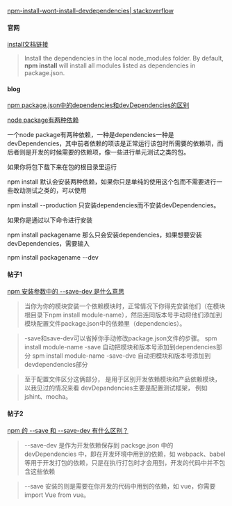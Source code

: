 [npm-install-wont-install-devdependencies| stackoverflow](https://stackoverflow.com/questions/34700610/npm-install-wont-install-devdependencies)



#### 官网
[install文档链接](https://docs.npmjs.com/cli/install)
>Install the dependencies in the local node_modules folder.
By default, **npm install**  will install all modules listed as dependencies in package.json.



#### blog 
[npm package.json中的dependencies和devDependencies的区别](https://www.cnblogs.com/jes_shaw/p/4497836.html)
  
  [node package有两种依赖](https://blog.csdn.net/jackshiny/article/details/51925574)  
  
  一个node package有两种依赖，一种是dependencies一种是devDependencies，其中前者依赖的项该是正常运行该包时所需要的依赖项，而后者则是开发的时候需要的依赖项，像一些进行单元测试之类的包。

如果你将包下载下来在包的根目录里运行

npm install 
默认会安装两种依赖，如果你只是单纯的使用这个包而不需要进行一些改动测试之类的，可以使用

npm install --production
只安装dependencies而不安装devDependencies。

如果你是通过以下命令进行安装

npm install packagename
那么只会安装dependencies，如果想要安装devDependencies，需要输入

npm install packagename --dev  

#### 帖子1
[npm 安装参数中的 --save-dev 是什么意思](https://segmentfault.com/q/1010000000403629)

>当你为你的模块安装一个依赖模块时，正常情况下你得先安装他们（在模块根目录下npm install module-name），然后连同版本号手动将他们添加到模块配置文件package.json中的依赖里（dependencies）。

> -save和save-dev可以省掉你手动修改package.json文件的步骤。
spm install module-name -save 自动把模块和版本号添加到dependencies部分
spm install module-name -save-dve 自动把模块和版本号添加到devdependencies部分

>至于配置文件区分这俩部分， 是用于区别开发依赖模块和产品依赖模块， 以我见过的情况来看 devDepandencies主要是配置测试框架， 例如jshint、mocha。

#### 帖子2
[npm 的 --save 和 --save-dev 有什么区别？](https://segmentfault.com/q/1010000009821306)



> --save-dev 是作为开发依赖保存到 packsge.json 中的 devDependencies 中，即在开发环境中用到的依赖，如 webpack、babel 等用于开发打包的依赖，只是在执行打包时才会用到，开发的代码中并不包含这些依赖

> --save 安装的则是需要在你开发的代码中用到的依赖，如 vue，你需要 import Vue from vue。